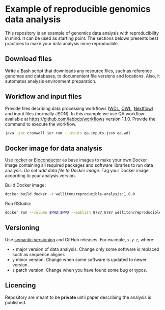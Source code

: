 # Example of reproducible genomics data analysis

This repository is an example of genomics data analysis with reproducibility in mind.
It can be used as starting point.
The sections belows presents best practices to make your data analysis more reproducible.

## Download files

Write a Bash script that downloads any resource files, such as reference genomes and databases, to documentent file versions and locations.
Also, it automates analysis environment preparation.

## Workflow and input files

Provide files decribing data processing workflows ([WDL](http://www.openwdl.org), [CWL](https://www.commonwl.org), [Nextflow](https://www.nextflow.io)) and input files (normally JSON).
In this example we use QA workflow available at <https://github.com/labbcb/workflows> version 1.1.0.
Provide the command to execute the workflow.

```bash
java -jar cromwell.jar run --inputs qa.inputs.json qa.wdl
```

## Docker image for data analysis

Use [rocker](https://hub.docker.com/u/rocker) or [Bioconductor](http://bioconductor.org/help/docker/) as base images to make your own Docker image containing all required packages and software libraries to run data analysis.
*Do not add data file to Docker image*.
Tag your Docker image according to your analysis version.

Build Docker image:

```bash
docker build docker -t welliton/reproducible-analysis:1.0.0
```

Run RStudio:

```bash
docker run --volume $PWD:$PWD --publish 8787:8787 welliton/reproducible-analysis:1.0.0
```

## Versioning

Use [semantic versioning](https://semver.org) and GitHub releases.
For example, `x.y.z`, where:

- `x` major version of data analysis. Change only some software is replaced such as sequence aligner.
- `y` minor version. Change when some software is updated to newer version.
- `z` patch version. Change when you have found some bug or typos.

## Licencing

Repository are meant to be **private** until paper describing the analysis is published.
